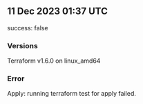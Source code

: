 ## 11 Dec 2023 01:37 UTC

success: false

### Versions

Terraform v1.6.0 on linux_amd64

### Error

Apply: running terraform test for apply failed.


